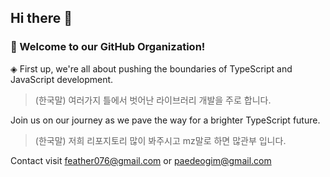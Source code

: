 ## Hi there 👋

### 🚀 Welcome to our GitHub Organization!

◈ First up, we're all about pushing the boundaries of TypeScript and JavaScript development.

>  (한국말) 여러가지 틀에서 벗어난 라이브러리 개발을 주로 합니다.

Join us on our journey as we pave the way for a brighter TypeScript future.
> (한국말) 저희 리포지토리 많이 봐주시고 mz말로 하면 많관부 입니다.

Contact
visit <feather076@gmail.com> or <paedeogim@gmail.com>
